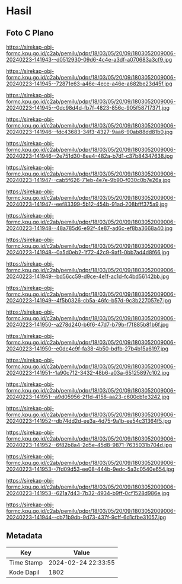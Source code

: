 # Hasil

## Foto C Plano

https://sirekap-obj-formc.kpu.go.id/c2ab/pemilu/pdpr/18/03/05/20/09/1803052009006-20240223-141943--d0512930-09d6-4c4e-a3df-a070683a3cf9.jpg

https://sirekap-obj-formc.kpu.go.id/c2ab/pemilu/pdpr/18/03/05/20/09/1803052009006-20240223-141945--72871e63-a46e-4ece-a46e-a682be23d45f.jpg

https://sirekap-obj-formc.kpu.go.id/c2ab/pemilu/pdpr/18/03/05/20/09/1803052009006-20240223-141945--0dc98d4d-fb7f-4823-856c-905f58717371.jpg

https://sirekap-obj-formc.kpu.go.id/c2ab/pemilu/pdpr/18/03/05/20/09/1803052009006-20240223-141946--fdc43683-34f3-4327-9aa6-90ab88dd81b0.jpg

https://sirekap-obj-formc.kpu.go.id/c2ab/pemilu/pdpr/18/03/05/20/09/1803052009006-20240223-141946--2e751d30-8ee4-482a-b7d1-c37b84347638.jpg

https://sirekap-obj-formc.kpu.go.id/c2ab/pemilu/pdpr/18/03/05/20/09/1803052009006-20240223-141947--cab5f626-71eb-4e7e-9b90-f030c0b7e26a.jpg

https://sirekap-obj-formc.kpu.go.id/c2ab/pemilu/pdpr/18/03/05/20/09/1803052009006-20240223-141947--eef83399-5b12-454b-91ad-208bfff375a9.jpg

https://sirekap-obj-formc.kpu.go.id/c2ab/pemilu/pdpr/18/03/05/20/09/1803052009006-20240223-141948--48a785d6-e92f-4e87-ad6c-ef8ba3668a40.jpg

https://sirekap-obj-formc.kpu.go.id/c2ab/pemilu/pdpr/18/03/05/20/09/1803052009006-20240223-141948--0a5d0eb2-1f72-42c9-9af1-0bb7ad4d8f66.jpg

https://sirekap-obj-formc.kpu.go.id/c2ab/pemilu/pdpr/18/03/05/20/09/1803052009006-20240223-141949--bd56cc59-d9ce-4e1f-ac1d-fc4bd56142bb.jpg

https://sirekap-obj-formc.kpu.go.id/c2ab/pemilu/pdpr/18/03/05/20/09/1803052009006-20240223-141949--4f5b0326-cb5a-46fc-b57d-9c3b227057e7.jpg

https://sirekap-obj-formc.kpu.go.id/c2ab/pemilu/pdpr/18/03/05/20/09/1803052009006-20240223-141950--a278d240-b6f6-47d7-b79b-f7f885b81b6f.jpg

https://sirekap-obj-formc.kpu.go.id/c2ab/pemilu/pdpr/18/03/05/20/09/1803052009006-20240223-141950--e0dc4c9f-fa38-4b50-bdfb-27b4b15a6197.jpg

https://sirekap-obj-formc.kpu.go.id/c2ab/pemilu/pdpr/18/03/05/20/09/1803052009006-20240223-141951--1a90c712-3432-48b6-a03a-65125897c102.jpg

https://sirekap-obj-formc.kpu.go.id/c2ab/pemilu/pdpr/18/03/05/20/09/1803052009006-20240223-141951--a9d05956-2f1d-4158-aa23-c600cb1e3242.jpg

https://sirekap-obj-formc.kpu.go.id/c2ab/pemilu/pdpr/18/03/05/20/09/1803052009006-20240223-141952--db74dd2d-ee3a-4d75-9a1b-ee54c31364f5.jpg

https://sirekap-obj-formc.kpu.go.id/c2ab/pemilu/pdpr/18/03/05/20/09/1803052009006-20240223-141952--6f82b8a4-2d5e-45d8-9871-7635031b704d.jpg

https://sirekap-obj-formc.kpu.go.id/c2ab/pemilu/pdpr/18/03/05/20/09/1803052009006-20240223-141953--7fd09d53-ee08-444b-9edc-5a3c0540e654.jpg

https://sirekap-obj-formc.kpu.go.id/c2ab/pemilu/pdpr/18/03/05/20/09/1803052009006-20240223-141953--621a7d43-7b32-4934-b9ff-0cf1528d986e.jpg

https://sirekap-obj-formc.kpu.go.id/c2ab/pemilu/pdpr/18/03/05/20/09/1803052009006-20240223-141944--cb71b9db-9d73-437f-9cff-6d1cfbe31057.jpg


## Metadata

| Key        | Value               |
| ---------- | ------------------- |
| Time Stamp | 2024-02-24 22:33:55 |
| Kode Dapil | 1802                |



